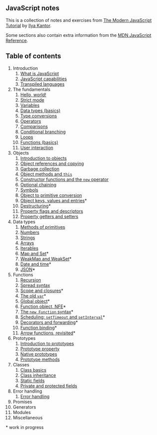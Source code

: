 ##  JavaScript notes
This is a collection of notes and exercises from [The Modern JavaScript Tutorial](https://javascript.info/) by [Ilya Kantor](https://github.com/javascript-tutorial).

Some sections also contain extra information from the [MDN JavaScript Reference](https://developer.mozilla.org/en-US/docs/Web/JavaScript/Reference).

## Table of contents

1. Introduction
    1. [What is JavaScript](/Introduction/Introduction.md#what-is-javascript)
    2. [JavaScript capabilities](/Introduction/Introduction.md#javascript-capabilities)
    3. [Transpiled languages](/Introduction/Introduction.md#transpiled-languages)
2. The fundamentals
    1. [Hello, world!](/Fundamentals/hello-world.md)
    2. [Strict mode](/Fundamentals/strict-mode.md)
    3. [Variables](/Fundamentals//variables.md)
    4. [Data types (basics)](/Fundamentals/data-types.md)
    5. [Type conversions](/Fundamentals/type-conversions.md)
    6. [Operators](/Fundamentals/operators.md)
    7. [Comparisons](/Fundamentals/comparisons.md)
    8. [Conditional branching](/Fundamentals/conditional-branching.md)
    9. [Loops](/Fundamentals/loops.md)
    10. [Functions (basics)](/Fundamentals/functions.md)
    11. [User interaction](/Fundamentals/user-interaction.md)
3. Objects
    1. [Introduction to objects](/Objects/objects-introduction.md)
    2. [Object references and copying](/Objects/object-references-copying.md)
    3. [Garbage collection](/Objects/garbage-collection.md)
    4. [Object methods and `this`](/Objects/object-methods-this.md)
    5. [Constructor functions and the `new` operator](/Objects/constructor-operator-new.md)
    6. [Optional chaining](/Objects/optional-chaining.md)
    7. [Symbols](/Objects/symbol-type.md)
    8. [Object to primitive conversion](/Objects/object-to-primitive-conversion.md)
    9. [Object keys, values and entries](/Objects/object-keys-values-entries.md)*
    10. [Destructuring](/Objects/destructuring.md)*
    11. [Property flags and descriptors](/Objects/property-flags-descriptors.md)
    12. [Property getters and setters](/Objects/property-getters-setters.md)
4. Data types
    1. [Methods of primitives](/DataTypes/methods-of-primitives.md)
    2. [Numbers](/DataTypes/numbers.md)
    3. [Strings](/DataTypes/strings.md)
    4. [Arrays](/DataTypes/arrays.md)
    5. [Iterables](/DataTypes/iterables.md)
    6. [Map and Set](/DataTypes/map-set.md)*
    7. [WeakMap and WeakSet](/DataTypes/weakmap-weakset.md)*
    8. [Date and time](/DataTypes/date-time.md)*
    9. [JSON](/DataTypes/json.md)*
5. Functions
    1. [Recursion](/Functions/recursion.md)
    2. [Spread syntax](/Functions/spread.md)
    3. [Scope and closures](/Functions/scope-and-closures.md)*
    4. [The old `var`](/Functions/old-var.md)*
    5. [Global object](/Functions/global-object.md)*
    6. [Function object, NFE](/Functions/function-object-nfe.md)*
    7. [The `new Function` syntax](/Functions/new-function-syntax.md)*
    8. [Scheduling: `setTimeout` and `setInterval`](/Functions/scheduling.md)*
    9. [Decorators and forwarding](/Functions/decorators-forwarding.md)*
    10. [Function binding](/Functions/function-binding.md)*
    11. [Arrow functions, revisited](/Functions/arrow-functions.md)*
6. Prototypes
    1. [Introduction to prototypes](/Prototypes/prototypes.md)
    2. [Prototype property](/Prototypes/prototype-property.md)
    3. [Native prototypes](/Prototypes/native-prototypes.md)
    4. [Prototype methods](/Prototypes/prototype-methods.md)
7. Classes
    1. [Class basics](/Classes/class-basics.md)
    2. [Class inheritance](/Classes/class-inheritance.md)
    3. [Static fields](/Classes/static-fields.md)
    4. [Private and protected fields](/Classes/private-protected-fields.md)
8. Error handling
    1. [Error handling](/ErrorHandling/error-handling.md)
9. Promises
10. Generators
11. Modules
12. Miscellaneous

\* work in progress
